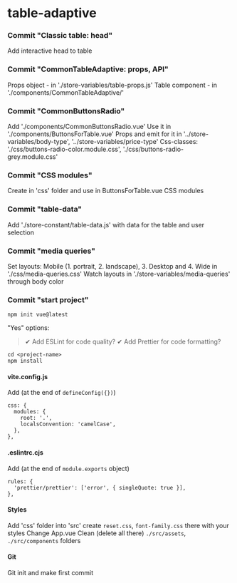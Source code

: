 # table-adaptive

### Commit "Classic table: head"
Add interactive head to table

### Commit "CommonTableAdaptive: props, API"
Props object - in './store-variables/table-props.js'
Table component - in './components/CommonTableAdaptive/'

### Commit "CommonButtonsRadio"
Add './components/CommonButtonsRadio.vue'
Use it in './components/ButtonsForTable.vue'
Props and emit for it in '../store-variables/body-type', '../store-variables/price-type'
Css-classes: './css/buttons-radio-color.module.css', './css/buttons-radio-grey.module.css'

### Commit "CSS modules"
Create in 'css' folder and use in ButtonsForTable.vue CSS modules

### Commit "table-data"
Add './store-constant/table-data.js' with data for the table and user selection

### Commit "media queries"
Set layouts: Mobile (1. portrait, 2. landscape), 3. Desktop and 4. Wide
in './css/media-queries.css'
Watch layouts in './store-variables/media-queries' through body color

### Commit "start project"

```
npm init vue@latest
```

"Yes" options:
> ✔ Add ESLint for code quality?
> ✔ Add Prettier for code formatting?

```
cd <project-name>
npm install
```

#### vite.config.js
Add (at the end of `defineConfig({})`)
```
css: {
  modules: {
    root: '.',
    localsConvention: 'camelCase',
  },
},
```

#### .eslintrc.cjs
Add (at the end of `module.exports` object)
```
rules: {
  'prettier/prettier': ['error', { singleQuote: true }],
},
```

#### Styles
Add 'css' folder into 'src'
create `reset.css`, `font-family.css` there with your styles
Change App.vue
Clean (delete all there) `./src/assets`, `./src/components` folders

#### Git
Git init and make first commit
